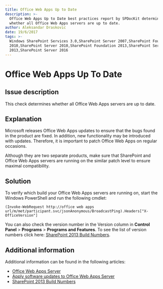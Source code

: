 ```yaml
---
title: Office Web Apps Up to Date
description: >-
  Office Web Apps Up to Date best practices report by SPDocKit determines
  whether all Office Web Apps servers are up to date.
author: Aleksandar Draskovic
date: 19/6/2017
tags: >-
  Windows SharePoint Services 3.0,SharePoint Server 2007,SharePoint Foundation
  2010,SharePoint Server 2010,SharePoint Foundation 2013,SharePoint Server
  2013,SharePoint Server 2016
---
```


# Office Web Apps Up To Date

## Issue description

This check determines whether all Office Web Apps servers are up to date.

## Explanation

Microsoft releases Office Web Apps updates to ensure that the bugs found in the product are fixed. In addition, new functionality may be introduced with updates. Therefore, it is important to patch Office Web Apps on regular occasions.

Although they are two separate products, make sure that SharePoint and Office Web Apps servers are running on the similar patch level to ensure maximal compatibility.

## Solution

To verify which build your Office Web Apps servers are running on, start the Windows PowerShell and run the following cmdlet:

```text
(Invoke-WebRequest http://office web apps url/m/met/participant.svc/jsonAnonymous/BroadcastPing).Headers["X-OfficeVersion"]
```

You can also check the version number in the Version column in **Control Panel** &gt; **Programs** &gt; **Programs and Features**. To see the list of version numbers click here: [SharePoint 2013 Build Numbers](http://www.toddklindt.com/blog/Lists/Posts/Post.aspx?ID=346).

## Additional information

Additional information can be found in the following articles:

* [Office Web Apps Server](https://technet.microsoft.com/en-us/library/jj219456.aspx)
* [Apply software updates to Office Web Apps Server](https://technet.microsoft.com/en-us/library/jj966220.aspx)
* [SharePoint 2013 Build Numbers](http://www.toddklindt.com/blog/Lists/Posts/Post.aspx?ID=346#OWA)


